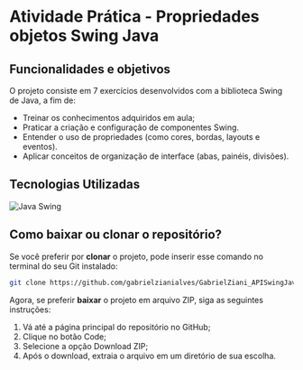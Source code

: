 # Atividade Prática - Propriedades objetos Swing Java

## Funcionalidades e objetivos

O projeto consiste em 7 exercícios desenvolvidos com a biblioteca Swing de Java, a fim de:
- Treinar os conhecimentos adquiridos em aula;
- Praticar a criação e configuração de componentes Swing.
- Entender o uso de propriedades (como cores, bordas, layouts e eventos).
- Aplicar conceitos de organização de interface (abas, painéis, divisões).


## Tecnologias Utilizadas

![Java Swing](https://img.shields.io/badge/Java_Swing-007396?style=for-the-badge&logo=java&logoColor=white)


## Como baixar ou clonar o repositório?

Se você preferir por **clonar** o projeto, pode inserir esse comando no terminal do seu Git instalado:
```bash
git clone https://github.com/gabrielzianialves/GabrielZiani_APISwingJava.git
```

Agora, se preferir **baixar** o projeto em arquivo ZIP, siga as seguintes instruções:

1. Vá até a página principal do repositório no GitHub;
2. Clique no botão Code;
3. Selecione a opção Download ZIP;
4. Após o download, extraia o arquivo em um diretório de sua escolha.